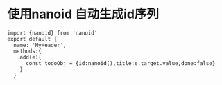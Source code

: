 # 使用nanoid 自动生成id序列



```
import {nanoid} from 'nanoid'
export default {
  name: 'MyHeader',
  methods:{
    add(e){
      const todoObj = {id:nanoid(),title:e.target.value,done:false}
    }
  }
```
